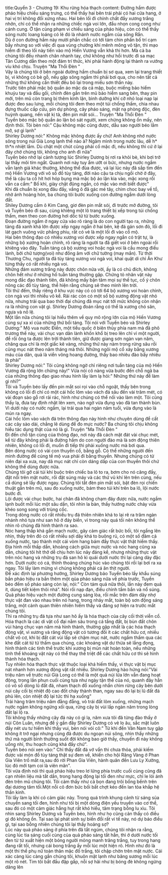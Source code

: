 title:Quyển 3 - Chương 19: Khu rừng hóa thạch
content:
Đường hầm được pháo hiệu chiếu sáng trưng, có thể thấy hai bên trái phải có hai cửa hang, ở hai vị trí không đối xứng nhau. Hai bên lối đi chính chất đầy xương trắng nhởn, chỉ có thể nhận ra những chiếc ngà voi lớn, đầu nhọn cong cong như cánh cung. Ở tận cùng phạm vi chiếu sáng của pháo hiệu, còn có thể thấy sóng nước loang loáng có lẽ đó là nhánh nước ngầm của sông Rắn.<br>Dù ở con đường hầm này mười phần chắc có tới tám chin phần bố trí cạm bẫy nhưng so với việc đi qua vùng chướng khí mênh mông vô tận, thì mạo hiểm đi theo lối này tiến vào mộ Hiến Vương vẫn khả thi hơn. Mà cả ba chúng tôi đều nhanh chân nhanh tay, chứ không như hồi trước đi sa mạc Tân Cương dẫn theo một đám trí thức, khi phải hành động lại thành ra vướng víu khó chịu. Truyện "Ma Thổi Đèn " <br>Vậy là chúng tôi ở bên ngoài đường hầm chuẩn bị sơ qua, xem lại trang thiết bị, vì không có bè gỗ, nếu gặp sông ngầm thì phải bơi qua, cho nên tất cả những thứ không cần thiết đều bỏ lại trong miếu sơn thần này.<br>Trước tiên phải mặc bộ quần áo mặc da cá mập, buộc miếng bảo hiểm khuỷu tay và đầu gối, chỉnh đèn gắn trên mũ bảo hiểm sang bên, thay pin mới, trên mũ còn trang bị thêm kính lặn, bình dưỡng khí cỡ nhỏ loại nạp lại được đeo sau lưng, mỗi chúng tôi đem theo một túi chống thấm, chia nhau đựng thuốc cấp cứu, pin dự phòng, cây pháo sáng, mặt nạ phòng độc, đèn huỳnh quang, nến vật kị tà, đèn pin mắt sói... Truyện "Ma Thổi Đèn " <br>Tuyền béo mặc bộ quần áo lặn bó sát người, xem chừng không ổn mấy, nên định thôi. Tôi bèn nói:" Cậu không mặc cũng được, dẫu sao người béo lắm mỡ, sợ gì lạnh"<br>Shirley Dương nói:" Không mặc không được ấy chứ! Anh không nhớ nước sông trong núi Già Long lạnh thế nào à? Ngâm mình trong nước lâu, dễ h* th*n nhiệt lắm. Dù chật một chút cũng phải cố mặc đi, nếu không thì cứ ở lại đây chờ chúng tôi, không cho anh đi nữa"<br>Tuyền béo nhớ lại cảnh tượng lúc Shirley Dương bị rơi ra khỏi bè, khi bơi trở lại thấy môi tím ngắt. Quanh nơi này tuy ẩm ướt oi bức, nhưng nước ngầm vẫn lạnh giá khác thường, không thể đùa được, vả lại lúc này đã sắp tìm đến mộ Hiến Vương với vô số đồ tùy táng, đời nào cậu ta chịu ngồi chờ ở đây, thế là cậu ta cố hít hơi hóp bụng mà mặc bộ áo lặn kia vào, mặc xong rồi vẫn ca cẩm:" Bố khỉ, giày chật đũng ngắn, có mặc vào mới biết được"<br>Khi đã chuẩn bị xong đâu đấy, vầng ô đã gác mé tây, chim choc bay về tổ, nhờ ánh hoàng hôn, ba chúng tôi bước xuống con đường ngầm dưới lòng đất.<br>Shiley Dương cầm ô Kim Cang, giơ đèn pin mắt sói, đi trước mở đường, tôi và Tuyền béo đi sau, cùng khiêng một lô trang thiết bị xếp trong túi chống thấm, men theo con đường hơi dốc từ từ bước xuống.<br>Đoạn đường ngầm ở ngay cửa vào rõ ràng là do con người tạo ra, những tảng đá xanh khá lớn được xếp ngay ngắn ở hai bên, kệ đá gán sơn đỏ, lối đi lát gạch vuông vức phẳng phiu, rất có vẻ là một lối đi vào cổ mộ.<br>Hai bên thông đạo có nhiều xương voi được xếp ngay ngắn có trật tự, là những bộ xương hoàn chỉnh, rõ ràng là người ta đã giết voi ở bên ngoài rồi khiêng vào đây. Tuẫn táng cả bộ xương voi hoặc ngà voi là cầu mong điều lành, bởi chữ tượng(voi) như đồng âm với chữ tường (may mắn). Từ thời Thương Chu, người ta đã tùy táng xương voi ngà voi, khai quật di chỉ Ân Khư từng thấy có rất nhiều ngà voi.<br>Những đám xương trắng này được chôn nửa vời, ấy là có chủ đích, không chôn hết như ở những hố tuẫn táng thường gặp. Chứng tỏ nhân vật này mong đắc đạo thành tiên, đã không mấy bận tâm mọi sự thế tục, cố ý chôn nông các đồ tùy táng, thể hiện rằng chúng sẽ theo mình lên trời.<br>Tôi thử đếm, thấy riêng ở khu vực này có có tới 64 bộ xương voi hoàn chỉnh, còn ngà voi thì nhiều vô kể. Rải rác còn có một số bộ xương động vật nhỏ nữa, nhưng trải qua bao thời đại chúng đã mục nát tới mức không còn nhận ra là những con vật gì. Shirley Dương đoán rằng có thể là xương chó săn, ngựa và nô lệ.<br>Một lần nữa chúng tôi lại hiểu thêm về quy mô rộng lớn của mộ Hiến Vương cùng sự xa xỉ của những thứ bồi táng. Tôi nói với Tuyền béo và Shirley Dương:" Mộ vua nước Điền, một tiểu quốc ở biên thùy phía nam mà đã phô trương thế này, vài chục vạn dân lành khốn khổ bị treo lên chỉ vì một người, để rồi ông ta được lên trời thành tiên, giữ được giang sơn ngàn vạn năm, chăng qua chỉ là một giấc kê vàng, những thứ này nàm trong rừng sâu rồi cũng mục nát theo năm tháng mà thôi. Những ngôi mộ cổ xây bằng xương máu của dân, quả là viển vông hoang đường, thấy bao nhiêu đào bấy nhiêu là phải"<br>Shirley Dương nói:" Tôi cũng không ngờ chỉ riêng nơi tuẫn táng của mộ Hiến Vương đã rộng lớn chừng này!" Vừa nói cô nàng vừa bước đến chỗ ngã ba của những thông đạo giao nhau hình lấy làm lạ hỏi:" Những thứ này để làm gì nhỉ?"<br>Tôi và Tuyền béo lấy đến pin mắt soi rọi vào chỗ ngoặt, thấy bên trong không có lối đi chỉ có một cái hốc lõm vào vách đá sâu đến vài trăm mét, có vài đoạn sào gỗ rơi rải rác, hình như chúng có thể nối vào làm một. Tôi cũng thấy lạ, đưa tay định nhặt lên xem, nào ngờ vừa đụng vào đã tan thành bùn. Vì dưới này có nước ngầm, lại trải qua hai ngàn năm tuổi, vừa đụng vào là mủn ra ngay.<br>Cái hốc lõm vào vách đá trên thông đạo này hình như chuyên dùng để cất các cây sào dài, chẳng lẽ dùng để đo mực nước? Ba chúng tôi chịu không hiểu tác dụng thật của nó là gì. Truyện "Ma Thổi Đèn " <br>Đi đến chỗ tận cùng của thông đạo, nơi này đã cách mặt đát vài chục mét, kể từ đây không phải là đường hầm do con người đào mà là sơn động thiên nhiên, không có lối đi, muốn đi tiếp thì phải xuống nước mà bơi qua.<br>Bên dòng nước có vài con thuyền cổ, bằng gỗ. Có thể những người đến minh đường để cúng tế mộ vua phải đi bằng thuyền. Nhưng chúng có từ niên đại xa xưa, nay dã mục nát chỉ còn dáng dấp của con thuyền thôi chứ không thể dùng được nữa.<br>Chúng tôi gỡ cái túi khí buộc trên chiếc ba lô to ra, bơm cho nó căng đầy, đặt nổi trên mặt nước, rồi đặt súng máy và các thứ vũ khí lên trên cùng, nếu cầ dùng sẽ lấy được ngay. Chúng tôi tắt đèn pin mắt sói, bật đèn rọi chiến thuật gắn trên mũ, sau đo xuống nước, bám theo túi khí trên ba lô, lội nước bước đi.<br>Lội được vài chục bước, hai chân đã không chạm đáy được nữa, nước ngầm lạnh buốt mỗi lúc một sâu dần, tôi nhìn la bàn, thấy hướng nước chảy vừa khéo song song với trùng cốc.<br>Trong dòng nước có rất nhiều trụ đá thiên nhiên khá to lại rẽ ra trăm ngàn nhánh nhỏ tựa như san hô ở đáy biển, vì trong này quá tối nên không thể nhìn rõ chúng đã hình thành ra sao.<br>Nóc hang thấp khá gần mạch nước, gây cảm giác rất bức bối, tôi ngẩng lên nhìn, thấy trên đó có rất nhiều sợi dây khá to buông rủ, có một số đâm cả xuống nước, tạo thành một cái vòm hang bám đầy thực vật thật hiếm thấy.<br>Địa hình mỗi thấp dần, khoảng cách giữa mực nước và nóc hang cũng xa dần, chúng tôi hít thở dễ chịu hơn lúc nãy đáng kể, nhưng những thực vật trên nóc hang và những trụ đá san hô kì quái dưới nước thì lại càng dày đặc hơn. Dưới nước có cá, thỉnh thoảng chúng húc vào chúng tôi rồi lại bơi ra xa ngay. Tôi lấy làm mừng vì chúng không phải cá ăn thịt người.<br>Để xác định lại phương hướng, Shirley Dương bảo Tuyền béo lấy khẩu súng bắn pháo hiệu ra bắn thêm một qủa pháo sáng nữa về phía trước, Tuyền béo đếm số pháo sáng còn lại, nói:" Còn tám quả nữa thôi, lần này đem quá ít, dùng tiết kiệm thôi nhá". Nói rồi nạp đạn, điều chỉnh tầm bắn và nổ súng.<br>Quả pháo hiệu vạch một đường cung sáng lòa, rồi mắc trên đám dây nhợ thực vật đan vào nhau trên nó hang, trong nháy mắt, toàn bộ sơn động sáng trắng, một cảnh quan thiên nhiên hiếm thấy và đáng sợ hiện ra trước mắt chúng tôi.<br>Thì ra những trụ đá tựa như san hô ấy là hóa thạch của cây cối thời viễn cổ.<br>Hóa thạch là các di vật cổ đại nằm sâu trong cá tầng đất, bị bùn đất chôn vùi hàng chục vạn năm mà hình thành, thường gặp nhất là các hóa thạch động vật, vì xương và răng động vật có tương đối ít các chất hữu cơ, nhiều chất vô cơ, khi bị đất cát vùi lấp sẽ chậm mục nát, nước ngầm thấm qua các khe đất cát từ từ thấm qua chúng, các khoáng vật dư thừa sẽ lắng đọng, hình thành các tinh thể trước khi xương bị mủn nát hoàn toàn, nếu những tinh thể khoáng vật này có thể thay thế triệt để các chất hữu cơ thì sẽ hình thành hóa thạch.<br>Tuy nhiên hóa thạch thực vật thuộc loại khá hiếm thấy, vì thực vật bị mục nát nhanh hơn xương động vật rất nhiều. Shirley Dương hào hứng nói:"Vài triệu năm về trước núi Già Long có thể là một quả núi lửa lớn vẫn đang hoạt động, trong lần phun cuối cùng tựa như ngày tận thế của nó, quanh đây hẳn có vô số dòng lũ đất đá, nham thạch đổ xuống nhấn chìm rừng cây bên dưới núi cây cối bị nhiệt độ cao đốt cháy thành than, ngay sau đó lại bị lũ đất đá phủ lên, còn nhiệt độ lại tức thì hạ xuống"<br>Trải hàng trăm triệu năm đằng đẵng, vỏ trái đất lõm xuống, những mạch nước ngầm không ngừng xối qua, rừng cây bị vùi lấp ngàn năm trong lòng đất lại lộ ra.<br>Tôi không thấy những cây đá này có gì lạ, năm xưa tôi đã từng đào thấy ở núi Côn Luân, nhưng để ý gần đây Shirley Dương có vẻ lo âu, sắc mặt luôn đầy nét ưu tư hiếm khi thấy vui, bèn nói vói cô:" Từ khi đến Vân Nam tuy gặp không ít trở ngại nhưng cũng đã được du ngoạn núi sông, nhìn thấy những thứ mà người bình thường suốt đời không bao giờ thấy, chuyến đi này không uổng nhỉ, thu hoạch cũng khá đấy chứ".<br>Tuyền béo nói xen vào:" Chỉ thấy đất đá vớ vẩn thì chưa thỏa, phải kiếm được vài món đồ tùy táng thật sự đem về, khiến cho hội Răng Vàng ở Phan Gia Viên trố mắt ra,sau đó rời Phan Gia Viên, hành quân đến Lưu Ly Xưởng, lúc đó mới tạm coi là viên mãn".<br>Tôi vừa định nói thì quả pháo hiệu treo lơ lửng phía trước cuối cùng cũng đã cạn nhiên liệu mà tắt dần, trong hang động lại tối đen như mực, chỉ le lói ánh đèn trên mũ chúng tôi. Tôi cảm thấy như cả bọn đang trôi bồng bềnh trên đại dương tăm tối.Một nỗi cô đơn bức bối bất chợt kéo đến lan tỏa khắp hệ thần kinh.<br>Tôi lấy làm lạ khi có cảm giác này. Trong quá trình khung cảnh từ sáng sủa chuyển sang tối đen, hình như tôi bị một dòng điện yếu truyền vào cơ thể, sau đó có một cảm giác hẫng hụt rất khó hiểu, tâm trạng bỗng lu xìu. Tôi nhìn sang Shirley Dương và Tuyền béo, hình như họ cũng cản thấy có điều gì đó không ổn. Tại sao lại phát sinh sự biến đổi rất vi tế này, nó dự báo điều gì, tại sao bỗng nhiên chúng tôi lại thấy hoảng sợ?<br>Lúc này quả pháo sáng ở phía trên đã tắt ngúm, chúng tôi nhận ra rằng, cùng lúc tia sáng cuối cùng của quả pháo sáng tắt hẳn, thì ở dưới nước tối đen từ từ xuất hiện một bóng người mỏng manh trăng trắng, tuy trong hang đang rất tối, nhưng cái bong trắng ấy mỗi lúc một hiện rõ. Hình như đó là một thi thể phụ nữ toàn thân mặc đồ trắng, tôi chập chờn trên mặt nước. Cái xác càng lúc càng gần chúng tôi, khuôn mặt lạnh như băng sương mỗi lúc một rõ nét. Tim tôi bắt đầu đập gấp, nỗi sợ hãi như bị bóng đè không ngừng dâng lên